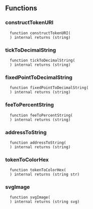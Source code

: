


## Functions
### constructTokenURI
```solidity
  function constructTokenURI(
  ) internal returns (string)
```




### tickToDecimalString
```solidity
  function tickToDecimalString(
  ) internal returns (string)
```




### fixedPointToDecimalString
```solidity
  function fixedPointToDecimalString(
  ) internal returns (string)
```




### feeToPercentString
```solidity
  function feeToPercentString(
  ) internal returns (string)
```




### addressToString
```solidity
  function addressToString(
  ) internal returns (string)
```




### tokenToColorHex
```solidity
  function tokenToColorHex(
  ) internal returns (string str)
```




### svgImage
```solidity
  function svgImage(
  ) internal returns (string svg)
```




